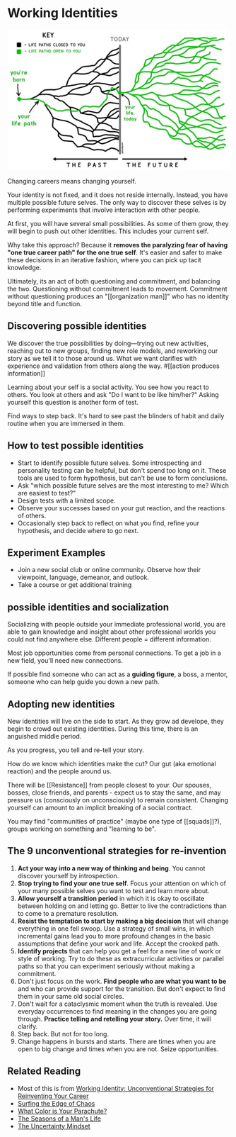 # Working Identities

![](/assets/images/future_paths.jpeg)

Changing careers means changing yourself.

Your identity is not fixed, and it does not reside internally. Instead, you have multiple possible future selves. The only way to discover these selves is by performing experiments that involve interaction with other people. 

At first, you will have several small possibilities. As some of them grow, they will begin to push out other identities. This includes your current self.

Why take this approach? Because it **removes the paralyzing fear of having "one true career path" for the one true self**. It's easier and safer to make these decisions in an iterative fashion, where you can pick up tacit knowledge.

Ultimately, its an act of both questioning and commitment, and balancing the two. Questioning without commitment leads to movement. Commitment without questioning produces an "[[organization man]]" who has no identity beyond title and function.

## Discovering possible identities

We discover the true possibilities by doing—trying out new activities, reaching out to new groups, finding new role models, and reworking our story as we tell it to those around us. What we want clarifies with experience and validation from others along the way. #[[action produces information]]

Learning about your self is a social activity. You see how you react to others. You look at others and ask "Do I want to be like him/her?" Asking yourself this question is another form of test.

Find ways to step back. It's hard to see past the blinders of habit and daily routine when you are immersed in them. 

## How to test possible identities

- Start to identify possible future selves. Some introspecting and personality testing can be helpful, but don't spend too long on it. These tools are used to form hypothesis, but can't be use to form conclusions.
- Ask "which possible future selves are the most interesting to me? Which are easiest to test?"
- Design tests with a limited scope. 
- Observe your successes based on your gut reaction, and the reactions of others. 
- Occasionally step back to reflect on what you find, refine your hypothesis, and decide where to go next. 

## Experiment Examples
- Join a new social club or online community. Observe how their viewpoint, language, demeanor, and outlook.
- Take a course or get additional training

## possible identities and socialization

Socializing with people outside your immediate professional world, you are able to gain knowledge and insight about other professional worlds you could not find anywhere else. Different people = different information. 

Most job opportunities come from personal connections. To get a job in a new field, you'll need new connections.

If possible find someone who can act as a **guiding figure**, a boss, a mentor, someone who can help guide you down a new path. 

## Adopting new identities

New identities will live on the side to start. As they grow ad develope, they begin to crowd out existing identities. During this time, there is an anguished middle period.

As you progress, you tell and re-tell your story. 

How do we know which identities make the cut? Our gut (aka emotional reaction) and the people around us.

There will be [[Resistance]] from people closest to your. Our spouses, bosses, close friends, and parents - expect us to stay the same, and may pressure us (consciously on unconsciously) to remain consistent. Changing yourself can amount to an implicit breaking of a social contract. 

You may find "communities of practice" (maybe one type of [[squads]]?), groups working on something and "learning to be". 

## The 9 unconventional strategies for re-invention

1. **Act your way into a new way of thinking and being**. You cannot discover yourself by introspection.
2. **Stop trying to find your one true self**. Focus your attention on which of your many possible selves you want to test and learn more about.
3. **Allow yourself a transition period** in which it is okay to oscillate between holding on and letting go. Better to live the contradictions than to come to a premature resolution.
4. **Resist the temptation to start by making a big decision** that will change everything in one fell swoop. Use a strategy of small wins, in which incremental gains lead you to more profound changes in the basic assumptions that define your work and life. Accept the crooked path.
5. **Identify projects** that can help you get a feel for a new line of work or style of working. Try to do these as extracurricular activities or parallel paths so that you can experiment seriously without making a commitment.
6. Don't just focus on the work. **Find people who are what you want to be** and who can provide support for the transition. But don't expect to find them in your same old social circles.
7. Don't wait for a cataclysmic moment when the truth is revealed. Use everyday occurrences to find meaning in the changes you are going through. **Practice telling and retelling your story.** Over time, it will clarify.
8. Step back. But not for too long.
9. Change happens in bursts and starts. There are times when you are open to big change and times when you are not. Seize opportunities.

## Related Reading
- Most of this is from [Working Identity: Unconventional Strategies for Reinventing Your Career](https://www.amazon.com/dp/B004OEIQ7C)
- [Surfing the Edge of Chaos](https://www.amazon.com/Surfing-Edge-Chaos-Nature-Business-ebook/dp/B000FC1KKW)
- [What Color is Your Parachute?](https://www.amazon.com/What-Color-Your-Parachute-2020-ebook/dp/B07KNTLX94)
- [The Seasons of a Man's Life](https://www.amazon.com/Seasons-Mans-Life-Groundbreaking-Passages/dp/0345339010)
- [The Uncertainty Mindset](https://www.amazon.com/Uncertainty-Mindset-Innovation-Insights-Frontiers-ebook/dp/B0825CZQR8)

